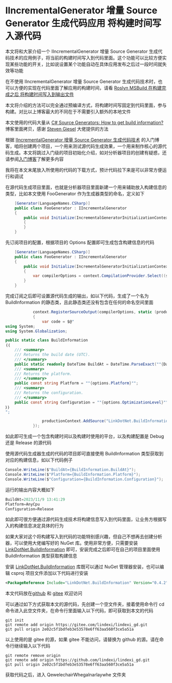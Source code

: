# IIncrementalGenerator 增量 Source Generator 生成代码应用 将构建时间写入源代码

本文将和大家介绍一个 IIncrementalGenerator 增量 Source Generator 生成代码技术的应用例子，将当前的构建时间写入到代码里面。这个功能可以比较方便实现某些功能的开关，比如说设置某个功能自动在具体应用发布之后过一段时间就失效等功能

<!--more-->
<!-- 发布 -->
<!-- 博客 -->

在不使用 IIncrementalGenerator 增量 Source Generator 生成代码技术时，也可以方便的实现在代码里面了解应用的构建时间，请看 [Roslyn MSBuild 在构建完成之后 将构建时间写入到输出文件](https://blog.lindexi.com/post/Roslyn-MSBuild-%E5%9C%A8%E6%9E%84%E5%BB%BA%E5%AE%8C%E6%88%90%E4%B9%8B%E5%90%8E-%E5%B0%86%E6%9E%84%E5%BB%BA%E6%97%B6%E9%97%B4%E5%86%99%E5%85%A5%E5%88%B0%E8%BE%93%E5%87%BA%E6%96%87%E4%BB%B6.html )

本文将介绍的方法可以完全通过预编译方式，将构建时间写固定到代码里面，参与构建。对比以上博客最大的不同在于不需要引入额外的本地文件

本文使用的代码大量从 [C# Source Generators: How to get build information?](https://steven-giesel.com/blogPost/cec8df6e-b271-4b4c-8ff6-e9f3aa5e26a1 ) 博客里面拷贝，感谢 [Steven Giesel](https://github.com/linkdotnet) 大佬提供的方法

根据 [IIncrementalGenerator 增量 Source Generator 生成代码技术](https://blog.lindexi.com/post/%E5%8D%9A%E5%AE%A2%E5%AF%BC%E8%88%AA.html) 的入门博客，咱将创建两个项目，一个用来测试源代码生成效果，一个用来制作核心的源代码生成。本文将跳过入门级的项目初始化介绍，如对分析器项目的创建有疑惑，还请参阅[入门博客](https://blog.lindexi.com/post/%E5%8D%9A%E5%AE%A2%E5%AF%BC%E8%88%AA.html)了解更多内容

我将在本文末尾放入所使用的代码的下载方式，预计代码拉下来是可以非常方便运行和调试

在源代码生成项目里面，也就是分析器项目里面新建一个用来辅助放入构建信息的类型，比如本文使用 FooGenerator 作为生成器类型的命名，定义如下

```csharp
    [Generator(LanguageNames.CSharp)]
    public class FooGenerator : IIncrementalGenerator
    {
        public void Initialize(IncrementalGeneratorInitializationContext context)
        {
        }
    }
```

先订阅项目的配置，根据项目的 Options 配置即可生成包含构建信息的代码

```csharp
    [Generator(LanguageNames.CSharp)]
    public class FooGenerator : IIncrementalGenerator
    {
        public void Initialize(IncrementalGeneratorInitializationContext context)
        {
            var compilerOptions = context.CompilationProvider.Select((s, _) => s.Options);
        }
    }
```

完成订阅之后即可设置源代码生成的输出，如以下代码，生成了一个名为 BuildInformation 的静态类，且此静态类还没有包含在任何的命名空间里面

```csharp
            context.RegisterSourceOutput(compilerOptions, static (productionContext, options) =>
            {
                var code = $@"
using System;
using System.Globalization;

public static class BuildInformation
｛｛
    /// <summary>
    /// Returns the build date (UTC).
    /// </summary>
    public static readonly DateTime BuildAt = DateTime.ParseExact(""{DateTime.UtcNow:O}"", ""O"", CultureInfo.InvariantCulture, DateTimeStyles.RoundtripKind);
    /// <summary>
    /// Returns the platform.
    /// </summary>
    public const string Platform = ""{options.Platform}"";
    /// <summary>
    /// Returns the configuration.
    /// </summary>
    public const string Configuration = ""{options.OptimizationLevel}"";
｝｝
";

                productionContext.AddSource("LinkDotNet.BuildInformation.g", code);
            });
```

如此即可生成一个包含构建时间以及构建时使用的平台，以及构建配置是 Debug 还是 Release 的源代码

使用源代码生成器生成的代码的项目即可直接使用 BuildInformation 类型获取到对应的构建信息，如以下代码例子

```csharp
Console.WriteLine($"BuildAt={BuildInformation.BuildAt}");
Console.WriteLine($"Platform={BuildInformation.Platform}");
Console.WriteLine($"Configuration={BuildInformation.Configuration}");
```

运行的输出内容大概如下

```csharp
BuildAt=2023/11/9 13:41:29
Platform=AnyCpu
Configuration=Release
```

如此即可很方便通过源代码生成技术将构建信息写入到代码里面，让业务方根据写入的构建信息决定具体的行为

如果大家对这个将构建写入到代码的功能特别感兴趣，但自己不想再去创建分析器，可以使用大佬编写好的 NuGet 库。使用非常方便，只需要安装 [LinkDotNet.BuildInformation](https://www.nuget.org/packages/LinkDotNet.BuildInformation) 即可，安装完成之后即可在自己的项目里面使用 BuildInformation 类型获取构建信息

安装 [LinkDotNet.BuildInformation](https://www.nuget.org/packages/LinkDotNet.BuildInformation) 库既可以通过 NuGet 管理器安装，也可以编辑 csproj 项目文件添加以下代码进行安装

```xml
<PackageReference Include="LinkDotNet.BuildInformation" Version="0.4.2" />
```

本文代码放在[github](https://github.com/lindexi/lindexi_gd/tree/2e02c5f1bdfeb3e53578e6ff63aa560f3ce5a51a/QewelechairWhegalnarlaywhe) 和 [gitee](https://gitee.com/lindexi/lindexi_gd/tree/2e02c5f1bdfeb3e53578e6ff63aa560f3ce5a51a/QewelechairWhegalnarlaywhe) 欢迎访问

可以通过如下方式获取本文的源代码，先创建一个空文件夹，接着使用命令行 cd 命令进入此空文件夹，在命令行里面输入以下代码，即可获取到本文的代码

```
git init
git remote add origin https://gitee.com/lindexi/lindexi_gd.git
git pull origin 2e02c5f1bdfeb3e53578e6ff63aa560f3ce5a51a
```

以上使用的是 gitee 的源，如果 gitee 不能访问，请替换为 github 的源。请在命令行继续输入以下代码

```
git remote remove origin
git remote add origin https://github.com/lindexi/lindexi_gd.git
git pull origin 2e02c5f1bdfeb3e53578e6ff63aa560f3ce5a51a
```

获取代码之后，进入 QewelechairWhegalnarlaywhe 文件夹